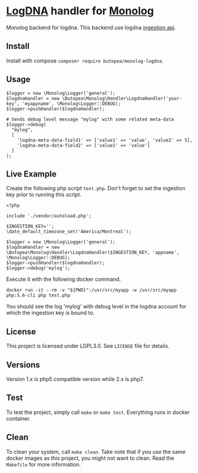 # [LogDNA](https://logdna.com/) handler for [Monolog](https://github.com/Seldaek/monolog)

Monolog backend for logdna. This backend use logdna [ingestion api](https://docs.logdna.com/v1.0/reference#api).

## Install

Install with compose `composer require butopea/monolog-logdna`.

## Usage

```
$logger = new \Monolog\Logger('general');
$logdnaHandler = new \Butopea\Monolog\Handler\LogdnaHandler('your-key', 'myappname', \Monolog\Logger::DEBUG);
$logger->pushHandler($logdnaHandler); 

# Sends debug level message "mylog" with some related meta-data
$logger->debug(
  "mylog",
  [
    'logdna-meta-data-field1' => ['value1' => 'value', 'value2' => 5],
    'logdna-meta-data-field2' => ['value1' => 'value']
  ]
);
```

## Live Example

Create the following php script `test.php`. Don't forget to set the ingestion key prior to running this script.

```
<?php

include './vendor/autoload.php';

$INGESTION_KEY='';
\date_default_timezone_set('America/Montreal');

$logger = new \Monolog\Logger('general');
$logdnaHandler = new \Butopea\Monolog\Handler\LogdnaHandler($INGESTION_KEY, 'appname', \Monolog\Logger::DEBUG);
$logger->pushHandler($logdnaHandler);
$logger->debug('mylog');
```

Execute it with the following docker command.

```
docker run -it --rm -v "${PWD}":/usr/src/myapp -w /usr/src/myapp php:5.6-cli php test.php
```

You should see the log 'mylog' with debug level in the logdna account for which the ingestion key is bound to.

## License

This project is licensed under LGPL3.0. See `LICENSE` file for details.

## Versions

Version 1.x is php5 compatible version while 2.x is php7.

## Test

To test the project, simply call `make` or `make test`. Everything runs in docker container.

## Clean

To clean your system, call `make clean`. Take note that if you use the same docker images as this project, you might not want to clean. Read the `Makefile` for more information.
